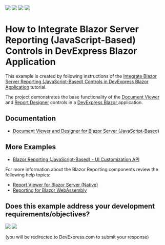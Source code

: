 <!-- default badges list -->
![](https://img.shields.io/endpoint?url=https://codecentral.devexpress.com/api/v1/VersionRange/259237133/22.2.3%2B)
[![](https://img.shields.io/badge/Open_in_DevExpress_Support_Center-FF7200?style=flat-square&logo=DevExpress&logoColor=white)](https://supportcenter.devexpress.com/ticket/details/T884324)
[![](https://img.shields.io/badge/📖_How_to_use_DevExpress_Examples-e9f6fc?style=flat-square)](https://docs.devexpress.com/GeneralInformation/403183)
[![](https://img.shields.io/badge/💬_Leave_Feedback-feecdd?style=flat-square)](#does-this-example-address-your-development-requirementsobjectives)
<!-- default badges end -->
# How to Integrate Blazor Server Reporting (JavaScript-Based) Controls in DevExpress Blazor Application

This example is created by following instructions of the [Integrate Blazor Server Reporting (JavaScript-Based) Controls in DevExpress Blazor Application](https://docs.devexpress.com/XtraReports/401677) tutorial. 

The project demonstrates the base functionality of the [Document Viewer](https://devexpress.github.io/dotnet-eud/reporting-for-web/articles/document-viewer.html) and [Report Designer](https://devexpress.github.io/dotnet-eud/reporting-for-web/articles/report-designer.html) controls in a [DevExpress Blazor ](https://www.devexpress.com/blazor/) application.

## Documentation

- [Document Viewer and Designer for Blazor Server (JavaScript-Based)](https://docs.devexpress.com/XtraReports/403595/web-reporting/blazor-reporting/blazor-viewer-designer-js-based?v=22.2)

## More Examples

- [Blazor Reporting (JavaScript-Based) - UI Customization API](https://github.com/DevExpress-Examples/Blazor-Reporting-UI-Customization-API)

For more information about the Blazor Reporting components review the following help topics:

- [Report Viewer for Blazor Server (Native)](https://docs.devexpress.com/XtraReports/403594)
- [Reporting for Blazor WebAssembly](https://docs.devexpress.com/XtraReports/404115)
<!-- feedback -->
## Does this example address your development requirements/objectives?

[<img src="https://www.devexpress.com/support/examples/i/yes-button.svg"/>](https://www.devexpress.com/support/examples/survey.xml?utm_source=github&utm_campaign=Reporting-Blazor-Getting-Started&~~~was_helpful=yes) [<img src="https://www.devexpress.com/support/examples/i/no-button.svg"/>](https://www.devexpress.com/support/examples/survey.xml?utm_source=github&utm_campaign=Reporting-Blazor-Getting-Started&~~~was_helpful=no)

(you will be redirected to DevExpress.com to submit your response)
<!-- feedback end -->
